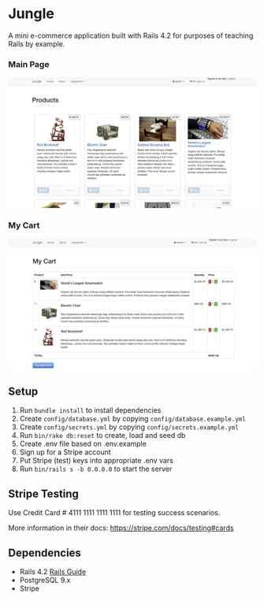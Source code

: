 # Jungle

A mini e-commerce application built with Rails 4.2 for purposes of teaching Rails by example.

### Main Page 
  !["screenshot of main page"](https://raw.githubusercontent.com/alextheprogrammer21/jungle-rails/master/Images/Screen%20Shot%202020-04-08%20at%201.41.34%20PM.png)

  ### My Cart

  !["screenshot of main page"](https://raw.githubusercontent.com/alextheprogrammer21/jungle-rails/master/Images/Screen%20Shot%202020-04-08%20at%201.42.10%20PM.png)
## Setup

1. Run `bundle install` to install dependencies
2. Create `config/database.yml` by copying `config/database.example.yml`
3. Create `config/secrets.yml` by copying `config/secrets.example.yml`
4. Run `bin/rake db:reset` to create, load and seed db
5. Create .env file based on .env.example
6. Sign up for a Stripe account
7. Put Stripe (test) keys into appropriate .env vars
8. Run `bin/rails s -b 0.0.0.0` to start the server

## Stripe Testing

Use Credit Card # 4111 1111 1111 1111 for testing success scenarios.

More information in their docs: <https://stripe.com/docs/testing#cards>

## Dependencies

* Rails 4.2 [Rails Guide](http://guides.rubyonrails.org/v4.2/)
* PostgreSQL 9.x
* Stripe
